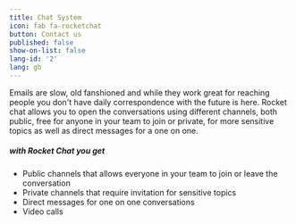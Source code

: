 ```yaml
---
title: Chat System
icon: fab fa-rocketchat
button: Contact us
published: false
show-on-list: false
lang-id: '2'
lang: gb
---
```


Emails are slow, old fanshioned and while they work great for reaching people you don't have daily correspondence with the future is here.
Rocket chat allows you to open the conversations using different channels, both public, free for anyone in your team to join or private, for more sensitive topics as well as direct messages for a one on one. <br>

##### with Rocket Chat you get
- Public channels that allows everyone in your team to join or leave the conversation
- Private channels that require invitation for sensitive topics
- Direct messages for one on one conversations
- Video calls